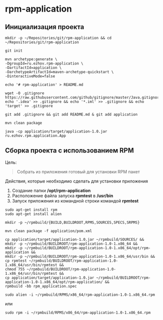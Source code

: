 # rpm-application

## Инициализация проекта

```shell script
mkdir -p ~/Repositories/git/rpm-application && cd ~/Repositories/git/rpm-application
```
```shell script
git init
```

```shell script
mvn archetype:generate \
-DgroupId=ru.ezhov.rpm-application \
-DartifactId=application \
-DarchetypeArtifactId=maven-archetype-quickstart \
-DinteractiveMode=false
```
```shell script
echo '# rpm-application' > README.md
```

```shell script
wget -O .gitignore https://raw.githubusercontent.com/github/gitignore/master/Java.gitignore 
echo '.idea' >> .gitignore && echo '*.iml' >> .gitignore && echo 'target' >> .gitignore
```

```shell script
git add .gitignore && git add README.md & git add application  
```

```shell script
mvn clean package
```

```shell script
java -cp application/target/application-1.0.jar ru.ezhov.rpm.application.App
```

## Сборка проекта с использованием RPM
Цель: 
> Собрать из приложения готовый для установки RPM пакет

Действия, которые необходимо сделать для установки приложения
1. Создание папки **/opt/rpm-application**
1. Расположение файла запуска **rpmtest** в **/usr/bin**
1. Запуск приложения из командной строки командой **rpmtest** 

```shell script
sudo apt-get install rpm
sudo apt-get install alien
```
```shell script
mkdir -p ~/rpmbuild/{BUILD,BUILDROOT,RPMS,SOURCES,SPECS,SRPMS}
```

```shell script
mvn clean package -f application/pom.xml
```

```shell script
cp application/target/application-1.0.jar ~/rpmbuild/SOURCES/ && 
mkdir -p ~/rpmbuild/BUILDROOT/rpm-application-1.0-1.x86_64 &&
mkdir -p ~/rpmbuild/BUILDROOT/rpm-application-1.0-1.x86_64/opt/rpm-application &&
mkdir -p ~/rpmbuild/BUILDROOT/rpm-application-1.0-1.x86_64/usr/bin &&
cp rpmtest ~/rpmbuild/BUILDROOT/rpm-application-1.0-1.x86_64/usr/bin/rpmtest &&
chmod 755 ~/rpmbuild/BUILDROOT/rpm-application-1.0-1.x86_64/usr/bin/rpmtest &&
cp application/target/application-1.0.jar ~/rpmbuild/BUILDROOT/rpm-application-1.0-1.x86_64/opt/rpm-application/ &&
rpmbuild -bb rpm_application.spec
```

```shell script
sudo alien -i ~/rpmbuild/RPMS/x86_64/rpm-application-1.0-1.x86_64.rpm
```
или
```shell script
sudo rpm -i ~/rpmbuild/RPMS/x86_64/rpm-application-1.0-1.x86_64.rpm 
```
